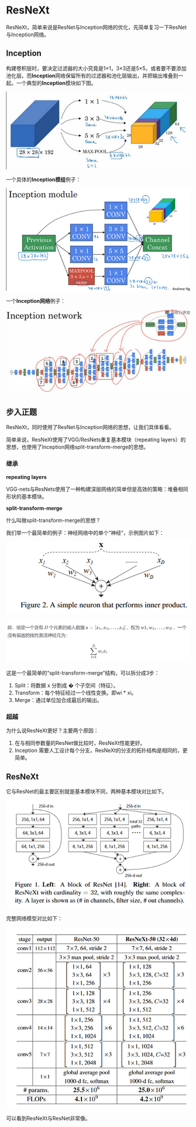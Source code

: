 # ResNeXt

ResNeXt，简单来说是ResNet与Inception网络的优化，先简单复习一下ResNet与Inception网络。

## Inception

构建卷积层时，要决定过滤器的大小究竟是1×1，3×3还是5×5，或者要不要添加池化层。而**Inception**网络保留所有的过滤器和池化层输出，并把输出堆叠到一起。一个典型的**Inception**模块如下图。

![inception-block](./ResNeXt图片/inception-block.png)

一个具体的**Inception模组**例子：

![inception-model](./ResNeXt图片/inception-model.png)

一个**Inception网络**例子：

![inception-network](./ResNeXt图片/inception-network.png)

## 步入正题

ResNeXt，同时使用了ResNet与Inception网络的思想，让我们具体看看。

简单来说，ResNeXt使用了VGG/ResNets重复基本模块（repeating layers）的思想，也使用了Inception网络split-transform-merge的思想。

### 继承

**repeating layers**

VGG-nets与ResNets使用了一种构建深层网络的简单但是高效的策略：堆叠相同形状的基本模块。

**split-transform-merge**

什么叫做split-transform-merge的思想？

我们举一个最简单的例子：神经网络中的单个“神经”，示例图片如下：

![one-neuron](./ResNeXt图片/one-neuron.png)

![{A4E776F9-DC59-4dd7-ACD7-024F2824EF95}](./ResNeXt图片/{A4E776F9-DC59-4dd7-ACD7-024F2824EF95}.png)

这是一个最简单的“split-transform-merge”结构，可以拆分成3步：

1. Split：将数据 x 分割成 � 个子空间（特征）。
2. Transform：每个特征经过一个线性变换。即wi * xi。
3. Merge：通过单位加合成最后的输出。

### 超越

为什么说ResNeXt更好？主要两个原因：

1. 在与相同参数量的ResNet做比较时，ResNeXt性能更好。
2. Inception 需要人工设计每个分支，ResNeXt的分支的拓扑结构是相同的，更简单。

## ResNeXt

它与ResNet的最主要区别就是基本模块不同，两种基本模块对比如下。

![basic-block](./ResNeXt图片/basic-block.png)

完整网络模型对比如下：

![net](./ResNeXt图片/net.png)

可以看到ResNeXt与ResNet非常像。
